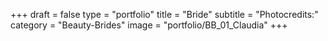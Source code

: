 +++
draft = false
type = "portfolio"
title = "Bride"
subtitle = "Photocredits:"
category = "Beauty-Brides"
image = "portfolio/BB_01_Claudia"
+++